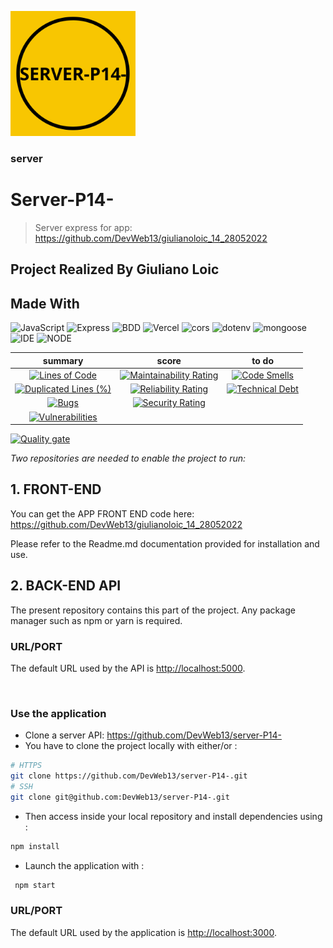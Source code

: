 <p>
  <a href="" rel="noopener">
 <img width=200px height=200px src="https://github.com/DevWeb13/server-P14-/blob/master/img/logo-readme.png" alt="Project logo"></a>
</p>

<h3>server</h3>

<div>

# Server-P14-

> Server express for app: https://github.com/DevWeb13/giulianoloic_14_28052022

## Project Realized By Giuliano Loic

## Made With

![JavaScript](https://img.shields.io/badge/Language-JS-yellow) ![Express](https://img.shields.io/badge/Framework-Express-blue) ![BDD](https://img.shields.io/badge/BDD-MongoDb-ff69b4) ![Vercel](https://img.shields.io/badge/Deploy-Vercel-black) ![cors](https://img.shields.io/badge/Library-cors-blueviolet) ![dotenv](https://img.shields.io/badge/Library-dotenv-blueviolet) ![mongoose](https://img.shields.io/badge/Library-mongoose-blueviolet) ![IDE](https://img.shields.io/badge/IDE-VsCode-blue) ![NODE](https://img.shields.io/badge/Node-v16.13.0-ff69b4) 

</div> 

|                                                                                                              summary                                                                                                               |                                                                                                           score                                                                                                            |                                                                                                      to do                                                                                                      |
| :--------------------------------------------------------------------------------------------------------------------------------------------------------------------------------------------------------------------------------: | :------------------------------------------------------------------------------------------------------------------------------------------------------------------------------------------------------------------------: | :-------------------------------------------------------------------------------------------------------------------------------------------------------------------------------------------------------------: |
|              [![Lines of Code](https://sonarcloud.io/api/project_badges/measure?project=DevWeb13_server-P14-&metric=ncloc)](https://sonarcloud.io/summary/new_code?id=DevWeb13_server-P14-)              |  [![Maintainability Rating](https://sonarcloud.io/api/project_badges/measure?project=DevWeb13_server-P14-&metric=sqale_rating)](https://sonarcloud.io/summary/new_code?id=DevWeb13_server-P14-)  |  [![Code Smells](https://sonarcloud.io/api/project_badges/measure?project=DevWeb13_server-P14-&metric=code_smells)](https://sonarcloud.io/summary/new_code?id=DevWeb13_server-P14-)   |
| [![Duplicated Lines (%)](https://sonarcloud.io/api/project_badges/measure?project=DevWeb13_server-P14-&metric=duplicated_lines_density)](https://sonarcloud.io/summary/new_code?id=DevWeb13_server-P14-) | [![Reliability Rating](https://sonarcloud.io/api/project_badges/measure?project=DevWeb13_server-P14-&metric=reliability_rating)](https://sonarcloud.io/summary/new_code?id=DevWeb13_server-P14-) | [![Technical Debt](https://sonarcloud.io/api/project_badges/measure?project=DevWeb13_server-P14-&metric=sqale_index)](https://sonarcloud.io/summary/new_code?id=DevWeb13_server-P14-) |
|                   [![Bugs](https://sonarcloud.io/api/project_badges/measure?project=DevWeb13_server-P14-&metric=bugs)](https://sonarcloud.io/summary/new_code?id=DevWeb13_giulianoloic_14_28052022)                   |    [![Security Rating](https://sonarcloud.io/api/project_badges/measure?project=DevWeb13_giulianoloic_14_28052022&metric=security_rating)](https://sonarcloud.io/summary/new_code?id=DevWeb13_giulianoloic_14_28052022)    |                                                                                                                                                                                                                 |
|        [![Vulnerabilities](https://sonarcloud.io/api/project_badges/measure?project=DevWeb13_giulianoloic_14_28052022&metric=vulnerabilities)](https://sonarcloud.io/summary/new_code?id=DevWeb13_giulianoloic_14_28052022)        |                                                                                                                                                                                                                            |

[![Quality gate](https://sonarcloud.io/api/project_badges/quality_gate?project=DevWeb13_giulianoloic_14_28052022)](https://sonarcloud.io/summary/new_code?id=DevWeb13_giulianoloic_14_28052022)

*Two repositories are needed to enable the project to run:*


## 1. FRONT-END

You can get the APP FRONT END code here: <https://github.com/DevWeb13/giulianoloic_14_28052022>

Please refer to the Readme.md documentation provided for installation and use.



## 2. BACK-END API

The present repository contains this part of the project. Any package manager such as npm or yarn is required.

### URL/PORT

The default URL used by the API is <http://localhost:5000>.

&nbsp;




### Use the application

* Clone a server API: <https://github.com/DevWeb13/server-P14->
* You have to clone the project locally with either/or :

```bash
# HTTPS
git clone https://github.com/DevWeb13/server-P14-.git
# SSH
git clone git@github.com:DevWeb13/server-P14-.git
```

* Then access inside your local repository and install dependencies using :

```bash
npm install
```

* Launch the application with :

```bash
 npm start
 ```


### URL/PORT

The default URL used by the application is <http://localhost:3000>.

&nbsp;






